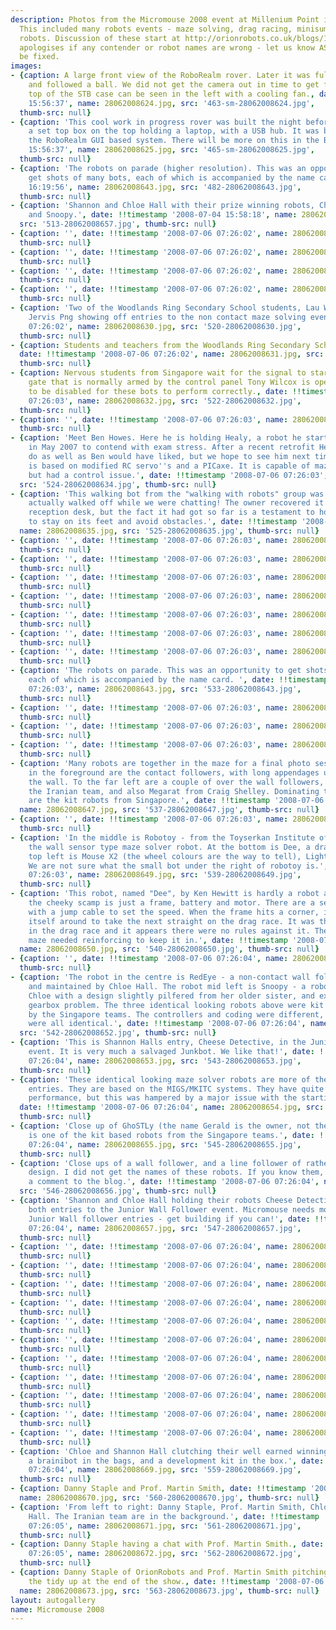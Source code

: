 ```yaml
---
description: Photos from the Micromouse 2008 event at Millenium Point in Birmingham.
  This included many robots events - maze solving, drag racing, minisumo and walking
  robots. Discussion of these start at http://orionrobots.co.uk/blogs/1/185. OrionRobots
  apologises if any contender or robot names are wrong - let us know ASAP and it will
  be fixed.
images:
- {caption: A large front view of the RoboRealm rover. Later it was fully assembled
    and followed a ball. We did not get the camera out in time to get footage. The
    top of the STB case can be seen in the left with a cooling fan., date: !!timestamp '2008-07-02
    15:56:37', name: 28062008624.jpg, src: '463-sm-28062008624.jpg',
  thumb-src: null}
- {caption: 'This cool work in progress rover was built the night before. That is
    a set top box on the top holding a laptop, with a USB hub. It was built to demo
    the RoboRealm GUI based system. There will be more on this in the Blog.', date: !!timestamp '2008-07-02
    15:56:37', name: 28062008625.jpg, src: '465-sm-28062008625.jpg',
  thumb-src: null}
- {caption: 'The robots on parade (higher resolution). This was an opportunity to
    get shots of many bots, each of which is accompanied by the name card.', date: !!timestamp '2008-07-02
    16:19:56', name: 28062008643.jpg, src: '482-28062008643.jpg',
  thumb-src: null}
- {caption: 'Shannon and Chloe Hall with their prize winning robots, Cheese Detective
    and Snoopy.', date: !!timestamp '2008-07-04 15:58:18', name: 28062008657.jpg,
  src: '513-28062008657.jpg', thumb-src: null}
- {caption: '', date: !!timestamp '2008-07-06 07:26:02', name: 28062008626.jpg, src: '516-28062008626.jpg',
  thumb-src: null}
- {caption: '', date: !!timestamp '2008-07-06 07:26:02', name: 28062008627.jpg, src: '517-28062008627.jpg',
  thumb-src: null}
- {caption: '', date: !!timestamp '2008-07-06 07:26:02', name: 28062008628.jpg, src: '518-28062008628.jpg',
  thumb-src: null}
- {caption: '', date: !!timestamp '2008-07-06 07:26:02', name: 28062008629.jpg, src: '519-28062008629.jpg',
  thumb-src: null}
- {caption: 'Two of the Woodlands Ring Secondary School students, Lau Wen Hau and
    Jervis Png showing off entries to the non contact maze solving events. ', date: !!timestamp '2008-07-06
    07:26:02', name: 28062008630.jpg, src: '520-28062008630.jpg',
  thumb-src: null}
- {caption: Students and teachers from the Woodlands Ring Secondary School from Singapore.,
  date: !!timestamp '2008-07-06 07:26:02', name: 28062008631.jpg, src: '521-28062008631.jpg',
  thumb-src: null}
- {caption: Nervous students from Singapore wait for the signal to start. The starting
    gate that is normally armed by the control panel Tony Wilcox is operating has
    to be disabled for these bots to perform correctly., date: !!timestamp '2008-07-06
    07:26:03', name: 28062008632.jpg, src: '522-28062008632.jpg',
  thumb-src: null}
- {caption: '', date: !!timestamp '2008-07-06 07:26:03', name: 28062008633.jpg, src: '523-28062008633.jpg',
  thumb-src: null}
- {caption: 'Meet Ben Howes. Here he is holding Healy, a robot he started building
    in May 2007 to contend with exam stress. After a recent retrofit Healy did not
    do as well as Ben would have liked, but we hope to see him next time. the robot
    is based on modified RC servo''s and a PICaxe. It is capable of maze solving,
    but had a control issue.', date: !!timestamp '2008-07-06 07:26:03', name: 28062008634.jpg,
  src: '524-28062008634.jpg', thumb-src: null}
- {caption: 'This walking bot from the "walking with robots" group was so good it
    actually walked off while we were chatting! The owner recovered it at the ThinkTank
    reception desk, but the fact it had got so far is a testament to how well it manages
    to stay on its feet and avoid obstacles.', date: !!timestamp '2008-07-06 07:26:03',
  name: 28062008635.jpg, src: '525-28062008635.jpg', thumb-src: null}
- {caption: '', date: !!timestamp '2008-07-06 07:26:03', name: 28062008636.jpg, src: '526-28062008636.jpg',
  thumb-src: null}
- {caption: '', date: !!timestamp '2008-07-06 07:26:03', name: 28062008637.jpg, src: '527-28062008637.jpg',
  thumb-src: null}
- {caption: '', date: !!timestamp '2008-07-06 07:26:03', name: 28062008638.jpg, src: '528-28062008638.jpg',
  thumb-src: null}
- {caption: '', date: !!timestamp '2008-07-06 07:26:03', name: 28062008639.jpg, src: '529-28062008639.jpg',
  thumb-src: null}
- {caption: '', date: !!timestamp '2008-07-06 07:26:03', name: 28062008640.jpg, src: '530-28062008640.jpg',
  thumb-src: null}
- {caption: '', date: !!timestamp '2008-07-06 07:26:03', name: 28062008641.jpg, src: '531-28062008641.jpg',
  thumb-src: null}
- {caption: '', date: !!timestamp '2008-07-06 07:26:03', name: 28062008642.jpg, src: '532-28062008642.jpg',
  thumb-src: null}
- {caption: 'The robots on parade. This was an opportunity to get shots of many bots,
    each of which is accompanied by the name card. ', date: !!timestamp '2008-07-06
    07:26:03', name: 28062008643.jpg, src: '533-28062008643.jpg',
  thumb-src: null}
- {caption: '', date: !!timestamp '2008-07-06 07:26:03', name: 28062008644.jpg, src: '534-28062008644.jpg',
  thumb-src: null}
- {caption: '', date: !!timestamp '2008-07-06 07:26:03', name: 28062008645.jpg, src: '535-28062008645.jpg',
  thumb-src: null}
- {caption: '', date: !!timestamp '2008-07-06 07:26:03', name: 28062008646.jpg, src: '536-28062008646.jpg',
  thumb-src: null}
- {caption: 'Many robots are together in the maze for a final photo session. The ones
    in the foreground are the contact followers, with long appendages used to feel
    the wall. To the far left are a couple of over the wall followers, Robotoy from
    the Iranian team, and also Megarat from Craig Shelley. Dominating the far background
    are the kit robots from Singapore.', date: !!timestamp '2008-07-06 07:26:03',
  name: 28062008647.jpg, src: '537-28062008647.jpg', thumb-src: null}
- {caption: '', date: !!timestamp '2008-07-06 07:26:03', name: 28062008648.jpg, src: '538-28062008648.jpg',
  thumb-src: null}
- {caption: 'In the middle is Robotoy - from the Toyserkan Institute of Iran. An over
    the wall sensor type maze solver robot. At the bottom is Dee, a drag race bot,
    top left is Mouse X2 (the wheel colours are the way to tell), Lightning and PICone.
    We are not sure what the small bot under the right of robotoy is.', date: !!timestamp '2008-07-06
    07:26:03', name: 28062008649.jpg, src: '539-28062008649.jpg',
  thumb-src: null}
- {caption: 'This robot, named "Dee", by Ken Hewitt is hardly a robot at all. in fact,
    the cheeky scamp is just a frame, battery and motor. There are a set of resistors
    with a jump cable to set the speed. When the frame hits a corner, it will knock
    itself around to take the next straight on the drag race. It was the fastest thing
    in the drag race and it appears there were no rules against it. The edges of the
    maze needed reinforcing to keep it in.', date: !!timestamp '2008-07-06 07:26:03',
  name: 28062008650.jpg, src: '540-28062008650.jpg', thumb-src: null}
- {caption: '', date: !!timestamp '2008-07-06 07:26:04', name: 28062008651.jpg, src: '541-28062008651.jpg',
  thumb-src: null}
- {caption: 'The robot in the centre is RedEye - a non-contact wall follower inherited
    and maintained by Chloe Hall. The robot mid left is Snoopy - a robot built by
    Chloe with a design slightly pilfered from her older sister, and exhibiting a
    gearbox problem. The three identical looking robots above were kit robots brought
    by the Singapore teams. The controllers and coding were different, but the chassis
    were all identical.', date: !!timestamp '2008-07-06 07:26:04', name: 28062008652.jpg,
  src: '542-28062008652.jpg', thumb-src: null}
- {caption: 'This is Shannon Halls entry, Cheese Detective, in the Junior Wall follower
    event. It is very much a salvaged Junkbot. We like that!', date: !!timestamp '2008-07-06
    07:26:04', name: 28062008653.jpg, src: '543-28062008653.jpg',
  thumb-src: null}
- {caption: 'These identical looking maze solver robots are more of the Singapore
    entries. They are based on the MIGS/MKITC systems. They have quite respectable
    performance, but this was hampered by a major issue with the starting gate.',
  date: !!timestamp '2008-07-06 07:26:04', name: 28062008654.jpg, src: '544-28062008654.jpg',
  thumb-src: null}
- {caption: 'Close up of GhoSTLy (the name Gerald is the owner, not the bot). This
    is one of the kit based robots from the Singapore teams.', date: !!timestamp '2008-07-06
    07:26:04', name: 28062008655.jpg, src: '545-28062008655.jpg',
  thumb-src: null}
- {caption: 'Close ups of a wall follower, and a line follower of rather interesting
    design. I did not get the names of these robots. If you know them, please post
    a comment to the blog.', date: !!timestamp '2008-07-06 07:26:04', name: 28062008656.jpg,
  src: '546-28062008656.jpg', thumb-src: null}
- {caption: 'Shannon and Chloe Hall holding their robots Cheese Detective and Snoopy,
    both entries to the Junior Wall Follower event. Micromouse needs more non school
    Junior Wall follower entries - get building if you can!', date: !!timestamp '2008-07-06
    07:26:04', name: 28062008657.jpg, src: '547-28062008657.jpg',
  thumb-src: null}
- {caption: '', date: !!timestamp '2008-07-06 07:26:04', name: 28062008658.jpg, src: '548-28062008658.jpg',
  thumb-src: null}
- {caption: '', date: !!timestamp '2008-07-06 07:26:04', name: 28062008659.jpg, src: '549-28062008659.jpg',
  thumb-src: null}
- {caption: '', date: !!timestamp '2008-07-06 07:26:04', name: 28062008660.jpg, src: '550-28062008660.jpg',
  thumb-src: null}
- {caption: '', date: !!timestamp '2008-07-06 07:26:04', name: 28062008661.jpg, src: '551-28062008661.jpg',
  thumb-src: null}
- {caption: '', date: !!timestamp '2008-07-06 07:26:04', name: 28062008662.jpg, src: '552-28062008662.jpg',
  thumb-src: null}
- {caption: '', date: !!timestamp '2008-07-06 07:26:04', name: 28062008663.jpg, src: '553-28062008663.jpg',
  thumb-src: null}
- {caption: '', date: !!timestamp '2008-07-06 07:26:04', name: 28062008664.jpg, src: '554-28062008664.jpg',
  thumb-src: null}
- {caption: '', date: !!timestamp '2008-07-06 07:26:04', name: 28062008665.jpg, src: '555-28062008665.jpg',
  thumb-src: null}
- {caption: '', date: !!timestamp '2008-07-06 07:26:04', name: 28062008666.jpg, src: '556-28062008666.jpg',
  thumb-src: null}
- {caption: '', date: !!timestamp '2008-07-06 07:26:04', name: 28062008667.jpg, src: '557-28062008667.jpg',
  thumb-src: null}
- {caption: '', date: !!timestamp '2008-07-06 07:26:04', name: 28062008668.jpg, src: '558-28062008668.jpg',
  thumb-src: null}
- {caption: 'Chloe and Shannon Hall clutching their well earned winnings. There is
    a brainibot in the bags, and a development kit in the box.', date: !!timestamp '2008-07-06
    07:26:04', name: 28062008669.jpg, src: '559-28062008669.jpg',
  thumb-src: null}
- {caption: Danny Staple and Prof. Martin Smith, date: !!timestamp '2008-07-06 07:26:05',
  name: 28062008670.jpg, src: '560-28062008670.jpg', thumb-src: null}
- {caption: 'From left to right: Danny Staple, Prof. Martin Smith, Chloe Hall, Shannon
    Hall. The Iranian team are in the background.', date: !!timestamp '2008-07-06
    07:26:05', name: 28062008671.jpg, src: '561-28062008671.jpg',
  thumb-src: null}
- {caption: Danny Staple having a chat with Prof. Martin Smith., date: !!timestamp '2008-07-06
    07:26:05', name: 28062008672.jpg, src: '562-28062008672.jpg',
  thumb-src: null}
- {caption: Danny Staple of OrionRobots and Prof. Martin Smith pitching in during
    the tidy up at the end of the show., date: !!timestamp '2008-07-06 07:26:05',
  name: 28062008673.jpg, src: '563-28062008673.jpg', thumb-src: null}
layout: autogallery
name: Micromouse 2008
---
```

